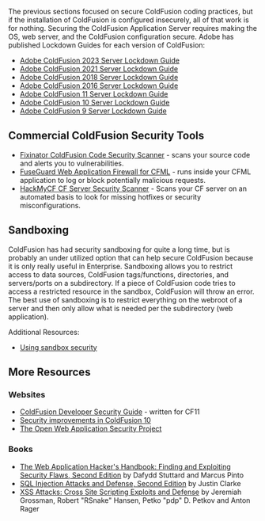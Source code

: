The previous sections focused on secure ColdFusion coding practices, but
if the installation of ColdFusion is configured insecurely, all of that
work is for nothing. Securing the ColdFusion Application Server requires
making the OS, web server, and the ColdFusion configuration secure.  Adobe has published Lockdown Guides for each version of ColdFusion:

- [Adobe ColdFusion 2023 Server Lockdown Guide](https://www.adobe.com/content/dam/cc/us/en/products/coldfusion/pdfs/cf-starter-kits/coldfusion-2023-lockdown-guide-1.1.pdf)
- [Adobe ColdFusion 2021 Server Lockdown Guide](https://www.adobe.com/content/dam/cc/us/en/products/coldfusion/pdfs/cf-starter-kits/coldfusion-2021-lockdown-guide-1.1.pdf)
- [Adobe ColdFusion 2018 Server Lockdown Guide](https://www.adobe.com/content/dam/acom/en/products/coldfusion/pdfs/coldfusion-2018-lockdown-guide.pdf)
- [Adobe ColdFusion 2016 Server Lockdown Guide](http://wwwimages.adobe.com/content/dam/acom/en/products/coldfusion/pdfs/coldfusion-2016-lockdown-guide.pdf)
- [Adobe ColdFusion 11 Server Lockdown Guide](https://www.adobe.com/content/dam/acom/en/products/coldfusion/pdfs/cf11/cf11-lockdown-guide.pdf)
- [Adobe ColdFusion 10 Server Lockdown Guide](https://www.adobe.com/content/dam/acom/en/devnet/security/cf10-lockdown-guide.pdf)
- [Adobe ColdFusion 9 Server Lockdown Guide](https://www.adobe.com/content/dam/acom/en/products/coldfusion/pdfs/91025512-cf9-lockdownguide-wp-ue.pdf)

## Commercial ColdFusion Security Tools

- [Fixinator ColdFusion Code Security Scanner](https://fixinator.app/) - scans your source code and alerts you to vulnerabilities.
- [FuseGuard Web Application Firewall for CFML](https://foundeo.com/security/fuseguard/) - runs inside your CFML application to log or block potentially malicious requests.
- [HackMyCF CF Server Security Scanner](https://foundeo.com/hack-my-cf/) - Scans your CF server on an automated basis to look for missing hotfixes or security misconfigurations.

## Sandboxing

ColdFusion has had security sandboxing for quite a long time, but is
probably an under utilized option that can help secure ColdFusion
because it is only really useful in Enterprise. Sandboxing allows you to
restrict access to data sources, ColdFusion tags/functions, directories,
and servers/ports on a subdirectory. If a piece of ColdFusion code tries
to access a restricted resource in the sandbox, ColdFusion will throw an
error. The best use of sandboxing is to restrict everything on the
webroot of a server and then only allow what is needed per the
subdirectory (web application).

Additional Resources:

- [Using sandbox security](https://helpx.adobe.com/coldfusion/configuring-administering/administering-coldfusion-security.html#Usingsandboxsecurity)

## More Resources

### Websites

- [ColdFusion Developer Security Guide](https://www.adobe.com/content/dam/acom/en/products/coldfusion/pdfs/cf11/cfml-developer-security-guide.pdf) - written for CF11
- [Security improvements in ColdFusion 10](http://www.adobe.com/devnet/coldfusion/articles/security-improvements.html)
- [The Open Web Application Security Project](https://www.owasp.org/index.php/Main_Page)

### Books

- [The Web Application Hacker's Handbook: Finding and Exploiting Security Flaws, Second Edition](http://www.amazon.com/The-Web-Application-Hackers-Handbook/dp/1118026470) by Dafydd Stuttard and Marcus Pinto
- [SQL Injection Attacks and Defense, Second Edition](http://www.amazon.com/Injection-Attacks-Defense-Second-Edition/dp/1597499633) by Justin Clarke
- [XSS Attacks: Cross Site Scripting Exploits and Defense](http://www.amazon.com/XSS-Attacks-Scripting-Exploits-Defense/dp/1597491543) by Jeremiah Grossman, Robert "RSnake" Hansen, Petko "pdp" D. Petkov and Anton Rager
